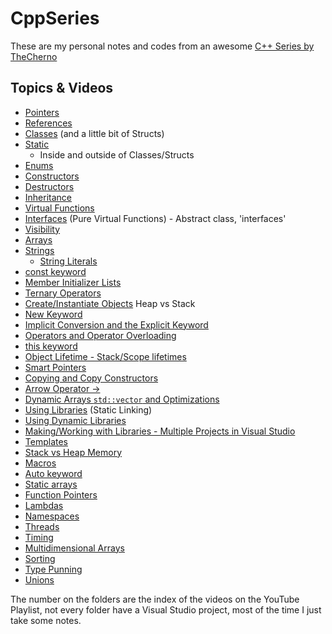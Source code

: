 # CppSeries

These are my personal notes and codes from an awesome [C++ Series by TheCherno](https://www.youtube.com/watch?v=18c3MTX0PK0&list=PLlrATfBNZ98dudnM48yfGUldqGD0S4FFb)

## Topics & Videos

* [Pointers](016-Pointers/Pointers.md)
* [References](017-References/References.md)
* [Classes](018-Classes/Classes.md) (and a little bit of Structs)
* [Static](021-Static/Static.md)
  * Inside and outside of Classes/Structs
* [Enums](024-Enums/Enums.md)
* [Constructors](025-Constructors/Constructors.md)
* [Destructors](026-Destructors/Destructors.md)
* [Inheritance](027-Inheritance/Inheritance.md)
* [Virtual Functions](028-VirtualFunctions/VirtualFunctions.md)
* [Interfaces](029-Interfaces/Interfaces.md) (Pure Virtual Functions) - Abstract class, 'interfaces'
* [Visibility](030-Visibility/Visibility.md)
* [Arrays](031-Arrays/Arrays.md)
* [Strings](032-Strings/Strings.md)
  * [String Literals](032-Strings/StringLiterals.md)
* [const keyword](034-Const/Const.md)
* [Member Initializer Lists](036-MemberInitializerLists/MemberInitializerLists.md)
* [Ternary Operators](037-TernaryOperators/TernaryOperators.md)
* [Create/Instantiate Objects](038-InstantiateObjects/InstantiateObjects.md) Heap vs Stack
* [New Keyword](039-NewKeyword/NewKeyword.md)
* [Implicit Conversion and the Explicit Keyword](./040-ImplicitExplicit/ImplicitExplicit.md)
* [Operators and Operator Overloading](041-OperatorOverloading/OperatorOverloading.md)
* [this keyword](042-ThisKeyword/ThisKeyword.md)
* [Object Lifetime - Stack/Scope lifetimes](043-ObjectLifetime/ObjectLifetime.md)
* [Smart Pointers](044-SmartPointers/SmartPointers.md)
* [Copying and Copy Constructors](045-CopyingAndCopyingConstructors/CopyingAndCopyingConstructors.md)
* [Arrow Operator ->](046-ArrowOperator/ArrowOperator.md)
* [Dynamic Arrays `std::vector` and Optimizations](047-DynamicArrays/DynamicArrays.md)
* [Using Libraries](049-UsingLibraries/UsingLibraries.md) (Static Linking)
* [Using Dynamic Libraries](050-UsingDynamicLibraries/UsingDynamicLibraries.md)
* [Making/Working with Libraries - Multiple Projects in Visual Studio](051-MakingAndWorkingWithLibraries/Game)
* [Templates](053-Templates/Templates.md)
* [Stack vs Heap Memory](054-StackVsHeapMemory/StackVsHeapMemory.md)
* [Macros](055-Macros/Macros.md)
* [Auto keyword](056-AutoKeyword/AutoKeyword.md)
* [Static arrays](057-StaticArrays/StaticArrays.md)
* [Function Pointers](058-FunctionPointers/FunctionPointers.md)
* [Lambdas](059-Lambdas/Lambdas.md)
* [Namespaces](061-Namespaces/Namespaces.md)
* [Threads](062-Threads/Threads.md)
* [Timing](063-Timing/Timing.md)
* [Multidimensional Arrays](064-MultidimensionArrays/MultidimensionalArrays.md)
* [Sorting](065-Sorting/Sorting.md)
* [Type Punning](066-TypePunning/TypePunning.md)
* [Unions](067-Unions/Unions.md)

The number on the folders are the index of the videos on the YouTube Playlist, not every folder have a Visual Studio project, most of the time I just take some notes.
